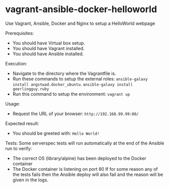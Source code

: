 # vagrant-ansible-docker-helloworld
Use Vagrant, Ansible, Docker and Nginx to setup a HelloWorld webpage

Prerequisites:
  * You should have Virtual box setup.
  * You should have Vagrant installed.
  * You should have Ansible installed.

Execution:
  * Navigate to the directory where the Vagrantfile is.
  * Run these commands to setup the external roles:
    `ansible-galaxy install angstwad.docker_ubuntu`.
    `ansible-galaxy install geerlingguy.ruby`
  * Run this command to setup the environment:
    `vagrant up`

Usage:
  * Request the URL of your browser:
    `http://192.168.99.99:80/`

Expected result:
  * You should be greeted with:
    `Hello World!`

Tests:
Some serverspec tests will run automatically at the end of the Ansible run to verify:
 * The correct OS (library/alpine) has been deployed to the Docker container
 * The Docker container is listening on port 80
If for some reason any of the tests fails then the Ansible deploy will also fail and the reason will be given in the logs.
